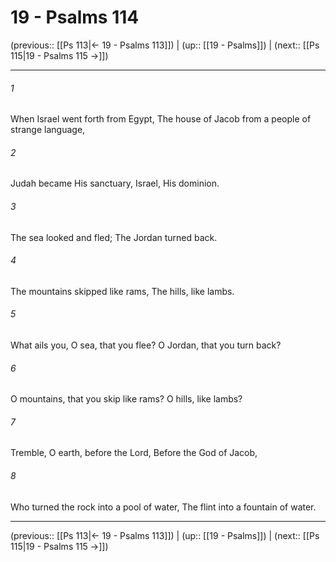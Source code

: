 # 19 - Psalms 114

(previous:: [[Ps 113|← 19 - Psalms 113]]) | (up:: [[19 - Psalms]]) | (next:: [[Ps 115|19 - Psalms 115 →]])

***


###### 1 
When Israel went forth from Egypt, The house of Jacob from a people of strange language, 

###### 2 
Judah became His sanctuary, Israel, His dominion. 

###### 3 
The sea looked and fled; The Jordan turned back. 

###### 4 
The mountains skipped like rams, The hills, like lambs. 

###### 5 
What ails you, O sea, that you flee? O Jordan, that you turn back? 

###### 6 
O mountains, that you skip like rams? O hills, like lambs? 

###### 7 
Tremble, O earth, before the Lord, Before the God of Jacob, 

###### 8 
Who turned the rock into a pool of water, The flint into a fountain of water.

***

(previous:: [[Ps 113|← 19 - Psalms 113]]) | (up:: [[19 - Psalms]]) | (next:: [[Ps 115|19 - Psalms 115 →]])
